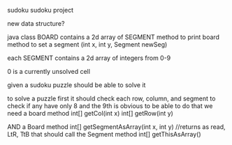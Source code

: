 sudoku
sudoku project

new data structure?

java class BOARD
  contains a 2d array of SEGMENT
  method to print board
  method to set a segment (int x, int y, Segment newSeg)


each SEGMENT contains a 2d array of integers from 0-9

0 is a currently unsolved cell

given a sudoku puzzle should be able to solve it




to solve a puzzle first it should check each row, column, and segment
  to check if any have only 8 and the 9th is obvious
  to be able to do that we need a board method 
      int[] getCol(int x) 
      int[] getRow(int y)

  AND a Board  method 
      int[] getSegmentAsArray(int x, int y) //returns as read, LtR, TtB
    that should call the Segment method
      int[] getThisAsArray()



